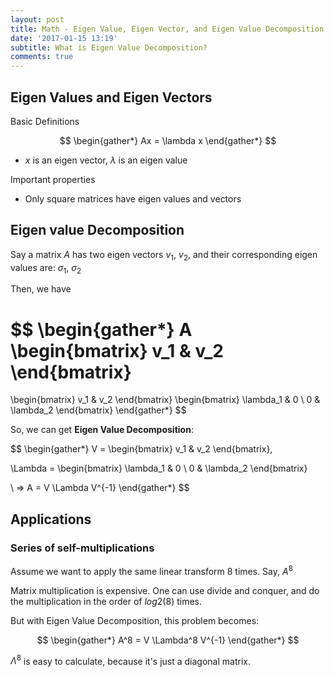 ```yaml
---
layout: post
title: Math - Eigen Value, Eigen Vector, and Eigen Value Decomposition
date: '2017-01-15 13:19'
subtitle: What is Eigen Value Decomposition?
comments: true
---
```


## Eigen Values and Eigen Vectors

Basic Definitions

$$
\begin{gather*}
Ax = \lambda x
\end{gather*}
$$

- $x$ is an eigen vector, $\lambda$ is an eigen value

Important properties

- Only square matrices have eigen values and vectors

## Eigen value Decomposition

Say a matrix $A$ has two eigen vectors $v_1$, $v_2$, and their corresponding eigen values are: $\sigma_1$, $\sigma_2$

Then, we have

$$
\begin{gather*}
A \begin{bmatrix}
v_1 & v_2
\end{bmatrix}
= 
\begin{bmatrix}
v_1 & v_2
\end{bmatrix}
\begin{bmatrix}
\lambda_1 & 0 \\
0 & \lambda_2
\end{bmatrix}
\end{gather*}
$$

So, we can get **Eigen Value Decomposition**:

$$
\begin{gather*}
V = \begin{bmatrix}
v_1 & v_2
\end{bmatrix},

\Lambda = \begin{bmatrix}
\lambda_1 & 0 \\
0 & \lambda_2
\end{bmatrix}

\\ =>
A = V \Lambda V^{-1}
\end{gather*}
$$

## Applications

### Series of self-multiplications

Assume we want to apply the same linear transform 8 times. Say, $A^8$

Matrix multiplication is expensive. One can use divide and conquer, and do the multiplication in the order of $log2(8)$ times.

But with Eigen Value Decomposition, this problem becomes: 

$$
\begin{gather*}
A^8 = V \Lambda^8 V^{-1}
\end{gather*}
$$

$\Lambda^8$ is easy to calculate, because it's just a diagonal matrix.
